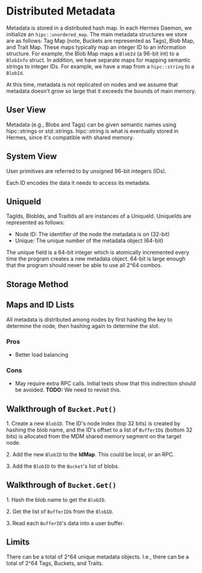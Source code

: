 # Distributed Metadata

Metadata is stored in a distributed hash map. In each Hermes Daemon, we
initialize an `hipc::unordered_map`. The main metadata structures we store
are as follows: Tag Map (note, Buckets are represented as Tags), Blob Map,
and Trait Map. These maps typically map an integer ID to an
information structure. For example, the Blob Map maps a `BlobId` (a 96-bit int)
to a `BlobInfo` struct. In addition, we have separate maps for mapping semantic
strings to integer IDs. For example, we have a map from a `hipc::string` to
a `BlobId`.

At this time, metadata is not replicated on nodes and we assume that metadata
doesn't grow so large that it exceeds the bounds of main memory.

## User View

Metadata (e.g., Blobs and Tags) can be given semantic names using hipc::strings
or std::strings. hipc::string is what is eventually stored in Hermes, since it's
compatible with shared memory.

## System View

User primitives are referred to by unsigned 96-bit integers (IDs).

Each ID encodes the data it needs to access its metadata.

## UniqueId

TagIds, BlobIds, and TraitIds all are instances of a UniqueId. UniqueIds are
represented as follows:

- Node ID: The identifier of the node the metadata is on (32-bit)
- Unique: The unique number of the metadata object (64-bit)

The unique field is a 64-bit integer which is atomically incremented every time
the program creates a new metadata object. 64-bit is large enough that the
program should never be able to use all 2^64 combos.

## Storage Method

## Maps and ID Lists

All metadata is distributed among nodes by first hashing the key to
determine the node, then hashing again to determine the slot.

### Pros

- Better load balancing

### Cons

- May require extra RPC calls. Initial tests show that this
  indirection should be avoided. **TODO:** We need to revisit this.

## Walkthrough of `Bucket.Put()`

1\. Create a new `BlobID`. The ID's node index (top 32 bits) is created
by hashing the blob name, and the ID's offset to a list of `BufferID`s
(bottom 32 bits) is allocated from the MDM shared memory segment on the
target node.

2\. Add the new `BlobID` to the **IdMap**. This could be local, or an
RPC.

3\. Add the `BlobID` to the `Bucket`'s list of blobs.

## Walkthrough of `Bucket.Get()`

1\. Hash the blob name to get the `BlobID`.

2\. Get the list of `BufferID`s from the `BlobID`.

3\. Read each `BufferID`'s data into a user buffer.

## Limits

There can be a total of 2^64 unique metadata objects. I.e., there can be
a total of 2^64 Tags, Buckets, and Traits.
